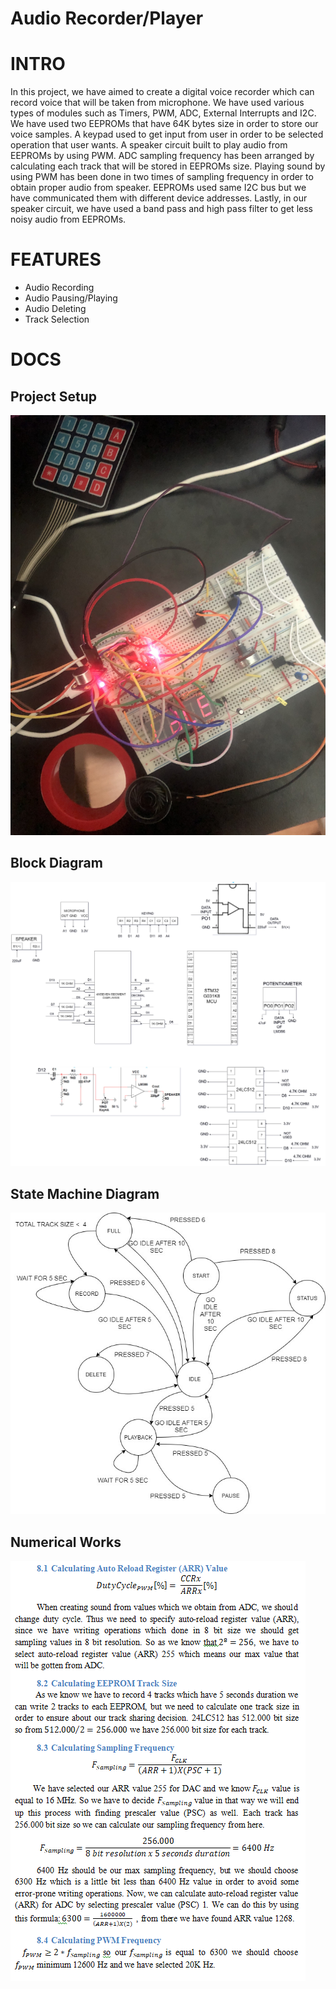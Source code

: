 # Audio Recorder/Player

# INTRO
In this project, we have aimed to create a digital voice recorder which can record voice that will be taken from microphone.
We have used various types of modules such as Timers, PWM, ADC, External Interrupts and I2C.
We have used two EEPROMs that have 64K bytes size in order to store our voice samples.
A keypad used to get input from user in order to be selected operation that user wants.
A speaker circuit built to play audio from EEPROMs by using PWM.
ADC sampling frequency has been arranged by calculating each track that will be stored in EEPROMs size.
Playing sound by using PWM has been done in two times of sampling frequency in order to obtain proper audio from speaker.
EEPROMs used same I2C bus but we have communicated them with different device addresses.
Lastly, in our speaker circuit, we have used a band pass and high pass filter to get less noisy audio from EEPROMs.

# FEATURES
- Audio Recording
- Audio Pausing/Playing
- Audio Deleting
- Track Selection
 
# DOCS

## Project Setup
![project setup](https://github.com/aykutshahin/AudioRecorderPlayer/blob/main/docs/project_setup.jpg)

## Block Diagram
![block diagram](https://github.com/aykutshahin/AudioRecorderPlayer/blob/main/docs/block_diagram.jpg)

## State Machine Diagram
![state machine](https://github.com/aykutshahin/AudioRecorderPlayer/blob/main/docs/state_machine_diagram.jpg)

## Numerical Works
![numerical works](https://github.com/aykutshahin/AudioRecorderPlayer/blob/main/docs/numerical_works.png)
